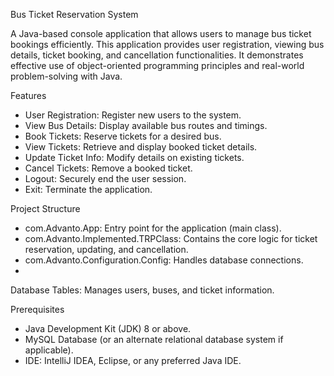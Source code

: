 Bus Ticket Reservation System

A Java-based console application that allows users to manage bus ticket bookings efficiently. This application provides user registration, viewing bus details, ticket booking, and cancellation functionalities. It demonstrates effective use of object-oriented programming principles and real-world problem-solving with Java.

Features

* User Registration: Register new users to the system.
* View Bus Details: Display available bus routes and timings.
* Book Tickets: Reserve tickets for a desired bus.
* View Tickets: Retrieve and display booked ticket details.
* Update Ticket Info: Modify details on existing tickets.
* Cancel Tickets: Remove a booked ticket.
* Logout: Securely end the user session.
* Exit: Terminate the application.

Project Structure

* com.Advanto.App: Entry point for the application (main class).
* com.Advanto.Implemented.TRPClass: Contains the core logic for ticket reservation, updating, and cancellation.
* com.Advanto.Configuration.Config: Handles database connections.
* 
Database Tables: Manages users, buses, and ticket information.

Prerequisites
* Java Development Kit (JDK) 8 or above.
* MySQL Database (or an alternate relational database system if applicable).
* IDE: IntelliJ IDEA, Eclipse, or any preferred Java IDE.
